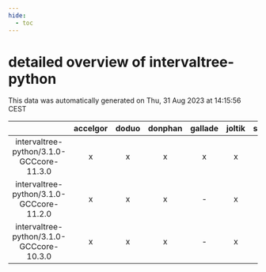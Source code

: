 ```yaml
---
hide:
  - toc
---
```


detailed overview of intervaltree-python
========================================


This data was automatically generated on Thu, 31 Aug 2023 at 14:15:56 CEST  

| |accelgor|doduo|donphan|gallade|joltik|skitty|swalot|victini|
| :---: | :---: | :---: | :---: | :---: | :---: | :---: | :---: | :---: |
|intervaltree-python/3.1.0-GCCcore-11.3.0|x|x|x|x|x|x|x|x|
|intervaltree-python/3.1.0-GCCcore-11.2.0|x|x|x|-|x|x|x|x|
|intervaltree-python/3.1.0-GCCcore-10.3.0|x|x|x|-|x|x|x|x|
